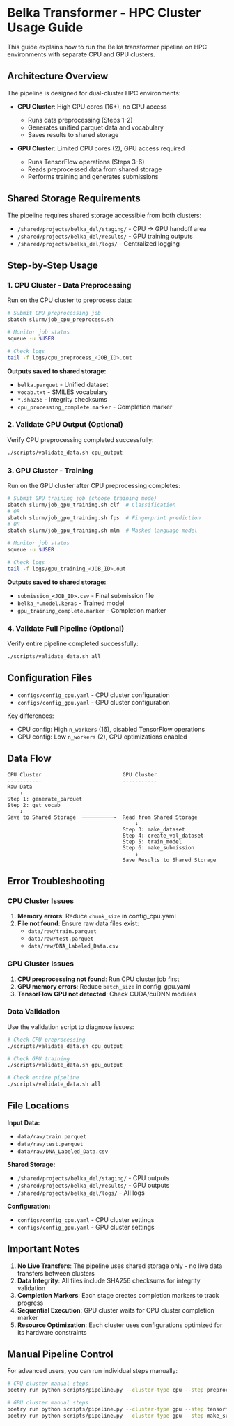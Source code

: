 # Belka Transformer - HPC Cluster Usage Guide

This guide explains how to run the Belka transformer pipeline on HPC environments with separate CPU and GPU clusters.

## Architecture Overview

The pipeline is designed for dual-cluster HPC environments:

- **CPU Cluster**: High CPU cores (16+), no GPU access
  - Runs data preprocessing (Steps 1-2)
  - Generates unified parquet data and vocabulary
  - Saves results to shared storage

- **GPU Cluster**: Limited CPU cores (2), GPU access required
  - Runs TensorFlow operations (Steps 3-6)
  - Reads preprocessed data from shared storage
  - Performs training and generates submissions

## Shared Storage Requirements

The pipeline requires shared storage accessible from both clusters:
- `/shared/projects/belka_del/staging/` - CPU → GPU handoff area
- `/shared/projects/belka_del/results/` - GPU training outputs
- `/shared/projects/belka_del/logs/` - Centralized logging

## Step-by-Step Usage

### 1. CPU Cluster - Data Preprocessing

Run on the CPU cluster to preprocess data:

```bash
# Submit CPU preprocessing job
sbatch slurm/job_cpu_preprocess.sh

# Monitor job status
squeue -u $USER

# Check logs
tail -f logs/cpu_preprocess_<JOB_ID>.out
```

**Outputs saved to shared storage:**
- `belka.parquet` - Unified dataset
- `vocab.txt` - SMILES vocabulary
- `*.sha256` - Integrity checksums
- `cpu_processing_complete.marker` - Completion marker

### 2. Validate CPU Output (Optional)

Verify CPU preprocessing completed successfully:

```bash
./scripts/validate_data.sh cpu_output
```

### 3. GPU Cluster - Training

Run on the GPU cluster after CPU preprocessing completes:

```bash
# Submit GPU training job (choose training mode)
sbatch slurm/job_gpu_training.sh clf  # Classification
# OR
sbatch slurm/job_gpu_training.sh fps  # Fingerprint prediction  
# OR
sbatch slurm/job_gpu_training.sh mlm  # Masked language model

# Monitor job status
squeue -u $USER

# Check logs
tail -f logs/gpu_training_<JOB_ID>.out
```

**Outputs saved to shared storage:**
- `submission_<JOB_ID>.csv` - Final submission file
- `belka_*.model.keras` - Trained model
- `gpu_training_complete.marker` - Completion marker

### 4. Validate Full Pipeline (Optional)

Verify entire pipeline completed successfully:

```bash
./scripts/validate_data.sh all
```

## Configuration Files

- `configs/config_cpu.yaml` - CPU cluster configuration
- `configs/config_gpu.yaml` - GPU cluster configuration

Key differences:
- CPU config: High `n_workers` (16), disabled TensorFlow operations
- GPU config: Low `n_workers` (2), GPU optimizations enabled

## Data Flow

```
CPU Cluster                          GPU Cluster
-----------                          -----------
Raw Data                             
    ↓                                
Step 1: generate_parquet             
Step 2: get_vocab                    
    ↓                                
Save to Shared Storage  ──────────→  Read from Shared Storage
                                         ↓
                                     Step 3: make_dataset
                                     Step 4: create_val_dataset  
                                     Step 5: train_model
                                     Step 6: make_submission
                                         ↓
                                     Save Results to Shared Storage
```

## Error Troubleshooting

### CPU Cluster Issues

1. **Memory errors**: Reduce `chunk_size` in config_cpu.yaml
2. **File not found**: Ensure raw data files exist:
   - `data/raw/train.parquet`
   - `data/raw/test.parquet`  
   - `data/raw/DNA_Labeled_Data.csv`

### GPU Cluster Issues

1. **CPU preprocessing not found**: Run CPU cluster job first
2. **GPU memory errors**: Reduce `batch_size` in config_gpu.yaml
3. **TensorFlow GPU not detected**: Check CUDA/cuDNN modules

### Data Validation

Use the validation script to diagnose issues:

```bash
# Check CPU preprocessing
./scripts/validate_data.sh cpu_output

# Check GPU training  
./scripts/validate_data.sh gpu_output

# Check entire pipeline
./scripts/validate_data.sh all
```

## File Locations

**Input Data:**
- `data/raw/train.parquet`
- `data/raw/test.parquet`
- `data/raw/DNA_Labeled_Data.csv`

**Shared Storage:**
- `/shared/projects/belka_del/staging/` - CPU outputs
- `/shared/projects/belka_del/results/` - GPU outputs
- `/shared/projects/belka_del/logs/` - All logs

**Configuration:**
- `configs/config_cpu.yaml` - CPU cluster settings
- `configs/config_gpu.yaml` - GPU cluster settings

## Important Notes

1. **No Live Transfers**: The pipeline uses shared storage only - no live data transfers between clusters
2. **Data Integrity**: All files include SHA256 checksums for integrity validation
3. **Completion Markers**: Each stage creates completion markers to track progress
4. **Sequential Execution**: GPU cluster waits for CPU cluster completion marker
5. **Resource Optimization**: Each cluster uses configurations optimized for its hardware constraints

## Manual Pipeline Control

For advanced users, you can run individual steps manually:

```bash
# CPU cluster manual steps
poetry run python scripts/pipeline.py --cluster-type cpu --step preprocess

# GPU cluster manual steps  
poetry run python scripts/pipeline.py --cluster-type gpu --step tensorflow_pipeline --mode clf
poetry run python scripts/pipeline.py --cluster-type gpu --step make_submission --model-path path/to/model.keras
```